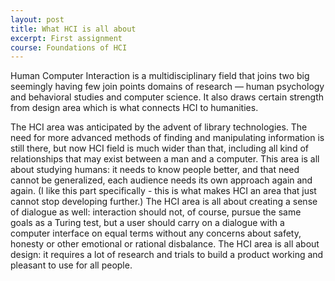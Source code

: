 ```yaml
---
layout: post
title: What HCI is all about
excerpt: First assignment
course: Foundations of HCI
---
```


Human Computer Interaction is a multidisciplinary field that joins two big seemingly having few join points domains of research — human psychology and behavioral studies and computer science. It also draws certain strength from design area which is what connects HCI to humanities.

The HCI area was anticipated by the advent of library technologies. The need for more advanced methods of finding and manipulating information is still there, but now HCI field is much wider than that, including all kind of relationships that may exist between a man and a computer. This area is all about studying humans: it needs to know people better, and that need cannot be generalized, each audience needs its own approach again and again. (I like this part specifically - this is what makes HCI an area that just cannot stop developing further.) The HCI area is all about creating a sense of dialogue as well: interaction should not, of course, pursue the same goals as a Turing test, but a user should carry on a dialogue with a computer interface on equal terms without any concerns about safety, honesty or other emotional or rational disbalance. The HCI area is all about design: it requires a lot of research and trials to build a product working and pleasant to use for all people. 